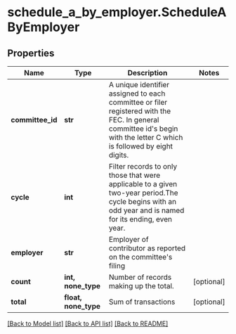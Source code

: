 # schedule_a_by_employer.ScheduleAByEmployer

## Properties
Name | Type | Description | Notes
------------ | ------------- | ------------- | -------------
**committee_id** | **str** |  A unique identifier assigned to each committee or filer registered with the FEC. In general committee id&#39;s begin with the letter C which is followed by eight digits.  |
**cycle** | **int** |  Filter records to only those that were applicable to a given two-year period.The cycle begins with an odd year and is named for its ending, even year.  |
**employer** | **str** | Employer of contributor as reported on the committee&#39;s filing |
**count** | **int, none_type** |  Number of records making up the total.  | [optional]
**total** | **float, none_type** | Sum of transactions | [optional]

[[Back to Model list]](../README.md#documentation-for-models) [[Back to API list]](../README.md#documentation-for-api-endpoints) [[Back to README]](../README.md)

